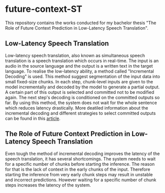 # future-context-ST
This repository contains the works conducted for my bachelor thesis "The Role of Future Context Prediction in Low-Latency Speech Translation".

## Low-Latency Speech Translation
Low-latency speech translation, also known as simultaneous speech translation is a speech translation which occurs in real-time. The input is an audio in the source language and the output is a written text in the target language. To realise the low-latency ability, a method called "Incremental Decoding" is used. This method suggest segmentation of the input data into small fixed-size chunks. In each step, chunk-level inputs are given to the model incrementally and decoded by the model to generate a partial output. A certain part of this output is selected and committed not to be modified again. The next step's decoding is conditioned on the committed outputs so far. By using this method, the system does not wait for the whole sentence which reduces latency drastically. More deatiled information about the incremental decoding and different strategies to select committed outputs can be found in this [article](https://arxiv.org/abs/2005.11185).

## The Role of Future Context Prediction in Low-Latency Speech Translation
Even tough the method of incremental decoding improves the latency of the speech translation, it has several shortcomings. The system needs to wait for a specific number of chunks before starting the inference.
The reason for that is the lack of context in the early chunks of the input. Therefore starting the inference from very early chunk steps may result in unstable and incorrect predictions. However waiting for a specific number of chunk steps increases the latency of the system. 
